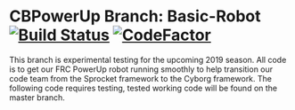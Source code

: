# CBPowerUp Branch: Basic-Robot [![Build Status](https://travis-ci.org/MontclairRobotics/CBMayhem.svg?branch=basic-robot)](https://travis-ci.org/MontclairRobotics/CBMayhem) [![CodeFactor](https://www.codefactor.io/repository/github/montclairrobotics/cbpowerup/badge/basic-robot)](https://www.codefactor.io/repository/github/montclairrobotics/cbpowerup/overview/basic-robot)
This branch is experimental testing for the upcoming 2019 season. All code is to get our FRC PowerUp robot running smoothly to help transition our code team from the Sprocket framework to the Cyborg framework. The following code requires testing, tested working code will be found on the master branch. 
